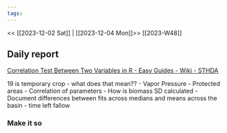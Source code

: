 ```yaml
---
tags:
---
```

<< [[2023-12-02 Sat]] | [[2023-12-04 Mon]]>>
[[2023-W48]]

## Daily report
[Correlation Test Between Two Variables in R - Easy Guides - Wiki - STHDA](http://www.sthda.com/english/wiki/correlation-test-between-two-variables-in-r#:~:text=correlation%20in%20R-,R%20functions,%2Dvalue)

19 is temporary crop - what does that mean??
	- Vapor Pressure
	- Protected areas
	- Correlation of parameters
	- How is biomass SD calculated
	 - Document differences between fits across medians and means across the basin
	 - time left fallow
### Make it so

